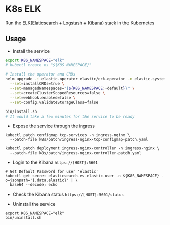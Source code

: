 # K8s ELK

Run the ELK([Elaticsearch](https://www.elastic.co/elasticsearch) +
[Logstash](https://www.elastic.co/logstash) +
[Kibana](https://www.elastic.co/kibana)) stack in the Kubernetes

## Usage

* Install the service

```bash
export K8S_NAMESPACE="elk"
# kubectl create ns "${K8S_NAMESPACE}"

# Install the operator and CRDs
helm upgrade -i elastic-operator elastic/eck-operator -n elastic-system \
  --set=installCRDs=true \
  --set=managedNamespaces="{${K8S_NAMESPACE:-default}}" \
  --set=createClusterScopedResources=false \
  --set=webhook.enabled=false \
  --set=config.validateStorageClass=false

bin/install.sh
# It would take a few minutes for the service to be ready
```

* Expose the service through the ingress

```shell
kubectl patch configmap tcp-services -n ingress-nginx \
  --patch-file k8s/patch/ingress-nginx-tcp-configmap-patch.yaml

kubectl patch deployment ingress-nginx-controller -n ingress-nginx \
  --patch-file k8s/patch/ingress-nginx-controller-patch.yaml
```

* Login to the Kibana `https://[HOST]:5601`

```shell
# Get Default Password for user 'elastic'
kubectl get secret elasticsearch-es-elastic-user -n ${K8S_NAMESPACE} -o=jsonpath='{.data.elastic}' | \
  base64 --decode; echo
```

* Check the Kibana status `https://[HOST]:5601/status`

* Uninstall the service

```shell
export K8S_NAMESPACE="elk"
bin/uninstall.sh
```

